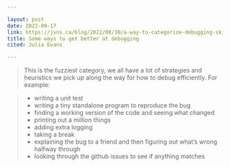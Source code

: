 ```yaml
---

layout: post
date: 2022-09-17
link: https://jvns.ca/blog/2022/08/30/a-way-to-categorize-debugging-skills/
title: Some ways to get better at debugging
cited: Julia Evans

---
```


> This is the fuzziest category, we all have a lot of strategies and heuristics we pick up along the way for how to debug efficiently. For example:

> - writing a unit test
> - writing a tiny standalone program to reproduce the bug
> - finding a working version of the code and seeing what changed
> - printing out a million things
> - adding extra logging
> - taking a break
> - explaining the bug to a friend and then figuring out what’s wrong halfway through
> - looking through the github issues to see if anything matches